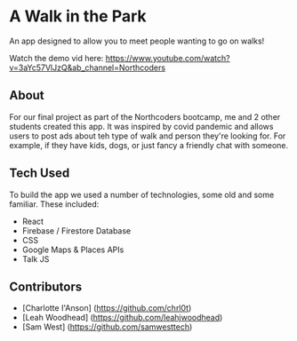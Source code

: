 # A Walk in the Park

An app designed to allow you to meet people wanting to go on walks!

Watch the demo vid here: https://www.youtube.com/watch?v=3aYc57VlJzQ&ab_channel=Northcoders

## About

For our final project as part of the Northcoders bootcamp, me and 2 other students created this app. It was inspired by covid pandemic and allows users to post ads about teh type of walk and person they're looking for. For example, if they have kids, dogs, or just fancy a friendly chat with someone.

## Tech Used

To build the app we used a number of technologies, some old and some familiar. These included:

- React
- Firebase / Firestore Database
- CSS
- Google Maps & Places APIs
- Talk JS


## Contributors

- [Charlotte I'Anson] (https://github.com/chrl0t)
- [Leah Woodhead] (https://github.com/leahjwoodhead)
- [Sam West] (https://github.com/samwesttech)
